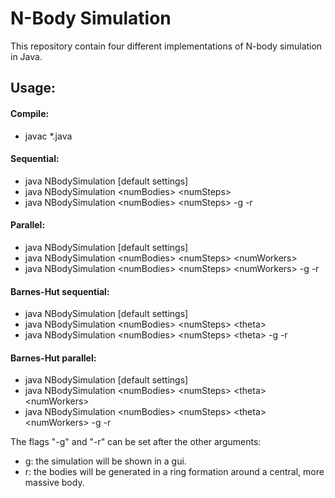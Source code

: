 # N-Body Simulation

This repository contain four different implementations of N-body simulation in Java.

## Usage:

#### Compile: 
- javac *.java

#### Sequential:
- java NBodySimulation [default settings]
- java NBodySimulation \<numBodies> \<numSteps> 
- java NBodySimulation \<numBodies> \<numSteps> -g -r

#### Parallel:
- java NBodySimulation [default settings]
- java NBodySimulation \<numBodies> \<numSteps> \<numWorkers>
- java NBodySimulation \<numBodies> \<numSteps> \<numWorkers> -g -r

#### Barnes-Hut sequential:
- java NBodySimulation [default settings]
- java NBodySimulation \<numBodies> \<numSteps> \<theta>
- java NBodySimulation \<numBodies> \<numSteps> \<theta> -g -r

#### Barnes-Hut parallel:
- java NBodySimulation [default settings]
- java NBodySimulation \<numBodies> \<numSteps> \<theta> \<numWorkers>
- java NBodySimulation \<numBodies> \<numSteps> \<theta> \<numWorkers> -g -r

The flags "-g" and "-r" can be set after the other arguments:
- g: the simulation will be shown in a gui.
- r: the bodies will be generated in a ring formation around a central, more massive body.